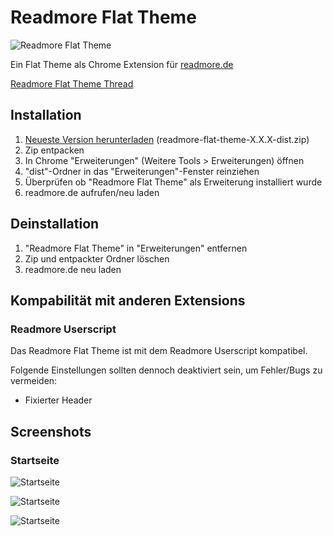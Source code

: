 # Readmore Flat Theme
![Readmore Flat Theme](http://i.imgur.com/bFptVBd.jpg)

Ein Flat Theme als Chrome Extension für [readmore.de](http://www.readmore.de)

[Readmore Flat Theme Thread](http://www.readmore.de/forums/91-technik/60-software/139913-readmore-flat-theme-v0-0-3-chrome-only)

## Installation
1. [Neueste Version herunterladen](https://github.com/timche/readmore-flat-theme/releases) (readmore-flat-theme-X.X.X-dist.zip)
2. Zip entpacken
3. In Chrome "Erweiterungen" (Weitere Tools > Erweiterungen) öffnen
4. "dist"-Ordner in das "Erweiterungen"-Fenster reinziehen
5. Überprüfen ob "Readmore Flat Theme" als Erweiterung installiert wurde
5. readmore.de aufrufen/neu laden

## Deinstallation
1. "Readmore Flat Theme" in "Erweiterungen" entfernen
2. Zip und entpackter Ordner löschen
3. readmore.de neu laden

## Kompabilität mit anderen Extensions
### Readmore Userscript
Das Readmore Flat Theme ist mit dem Readmore Userscript kompatibel.

Folgende Einstellungen sollten dennoch deaktiviert sein, um Fehler/Bugs zu vermeiden:
* Fixierter Header

## Screenshots
### Startseite
![Startseite](http://i.imgur.com/82x10RE.png)

![Startseite](http://i.imgur.com/AvPHQ7p.png)

![Startseite](http://i.imgur.com/h9TSlSa.png)
